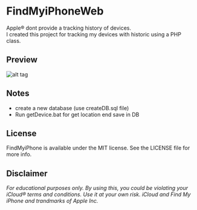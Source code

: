 # FindMyiPhoneWeb
Apple® dont provide a tracking history of devices.</br>
I created this project for tracking my devices with historic using a PHP class.

## Preview

![alt tag](https://raw.githubusercontent.com/luciano-work/FindMyiPhoneWeb/master/img/preview.png)

## Notes

* create a new database (use createDB.sql file)
* Run getDevice.bat for get location end save in DB

## License

FindMyiPhone is available under the MIT license. See the LICENSE file for more info.

## Disclaimer

*For educational purposes only. By using this, you could be violating your iCloud® terms and conditions. Use it at your own risk.*
*iCloud and Find My iPhone and trandmarks of Apple Inc.*
